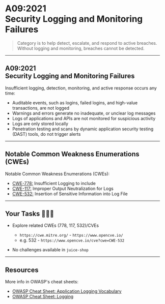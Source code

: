 # A09:2021<br>Security Logging and Monitoring Failures

>Category is to help detect, escalate, and respond to active breaches. Without logging and monitoring, breaches cannot be detected.

---
## A09:2021<br>Security Logging and Monitoring Failures

Insufficient logging, detection, monitoring, and active response occurs any time:

- Auditable events, such as logins, failed logins, and high-value transactions, are not logged<!-- .element: style="font-size:0.8em"-->
- Warnings and errors generate no inadequate, or unclear log messages<!-- .element: style="font-size:0.8em"-->
- Logs of applications and APIs are not monitored for suspicious activity<!-- .element: style="font-size:0.8em"-->
- Logs are only stored locally<!-- .element: style="font-size:0.8em"-->
- Penetration testing and scans by dynamic application security testing (DAST) tools, do not trigger alerts<!-- .element: style="font-size:0.8em"-->

---
## Notable Common Weakness Enumerations (CWEs)

Notable Common Weakness Enumerations (CWEs):

- [CWE-778:](https://cwe.mitre.org/data/definitions/778.html)
Insufficient Logging to include
- [CWE-117:](https://cwe.mitre.org/data/definitions/117.html)
Improper Output Neutralization for Logs
- [CWE-532:](https://cwe.mitre.org/data/definitions/532.html)
Insertion of Sensitive Information into Log File

---
## Your Tasks 🧑🏻‍💻

- Explore related CWEs (778, 117, 532)/CVEs
  - `https://cwe.mitre.org/` - `https://www.opencve.io/`<!-- .element: style="font-size:0.8em"-->
  - e.g. 532 - `https://www.opencve.io/cve?cwe=CWE-532`<!-- .element: style="font-size:0.8em"-->

- No challenges available in `juice-shop`

---
## Resources

More info in OWASP's cheat sheets:

- [OWASP Cheat Sheet: Application Logging Vocabulary](https://cheatsheetseries.owasp.org/cheatsheets/Application_Logging_Vocabulary_Cheat_Sheet.html)
- [OWASP Cheat Sheet: Logging](https://cheatsheetseries.owasp.org/cheatsheets/Logging_Cheat_Sheet.html)
